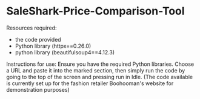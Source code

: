 # SaleShark-Price-Comparison-Tool





Resources required:
- the code provided
- Python library (httpx==0.26.0)
- python library (beautifulsoup4==4.12.3)

Instructions for use:
Ensure you have the required Python libraries. Choose a URL and paste it into the marked section, then simply run the code by going to the top of the screen and pressing run in Idle.
(The code available is currently set up for the fashion retailer Boohooman's website for demonstration purposes)
